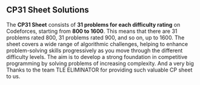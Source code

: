 ## CP31 Sheet Solutions
The **CP31 Sheet** consists of **31 problems for each difficulty rating** on Codeforces, starting from **800 to 1600**. This means that there are 31 problems rated 800, 31 problems rated 900, and so on, up to 1600.
The sheet covers a wide range of algorithmic challenges, helping to enhance problem-solving skills progressively as you move through the different difficulty levels. 
The aim is to develop a strong foundation in competitive programming by solving problems of increasing complexity. And a very big Thanks to the team TLE ELIMINATOR for providing such valuable CP sheet to us.
